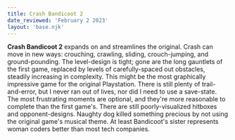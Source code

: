 ```yaml
---
title: Crash Bandicoot 2
date_reviewed: 'February 2 2023'
layout: 'base.njk'
---
```


**Crash Bandicoot 2** expands on and streamlines the original. Crash can move in new ways: crouching, crawling, sliding, crouch-jumping, and ground-pounding. The level-design is tight; gone are the long gauntlets of the first game, replaced by levels of carefully-spaced out obstacles, steadily increasing in complexity. This might be the most graphically impressive game for the original Playstation. There is still plenty of trail-and-error, but I never ran out of lives, nor did I need to use a save-state. The most frustrating moments are optional, and they're more reasonable to complete than the first game's. There are still poorly-visualized hitboxes and opponent-designs. Naughty dog killed something precious by not using the original game's musical theme. At least Bandicoot's sister represents woman coders better than most tech companies.